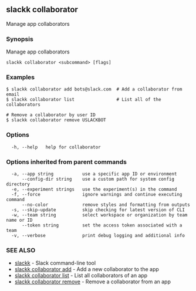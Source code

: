 ## slackk collaborator

Manage app collaborators

### Synopsis

Manage app collaborators

```
slackk collaborator <subcommand> [flags]
```

### Examples

```
$ slackk collaborator add bots@slack.com  # Add a collaborator from email
$ slackk collaborator list                # List all of the collaborators

# Remove a collaborator by user ID
$ slackk collaborator remove USLACKBOT
```

### Options

```
  -h, --help   help for collaborator
```

### Options inherited from parent commands

```
  -a, --app string           use a specific app ID or environment
      --config-dir string    use a custom path for system config directory
  -e, --experiment strings   use the experiment(s) in the command
  -f, --force                ignore warnings and continue executing command
      --no-color             remove styles and formatting from outputs
  -s, --skip-update          skip checking for latest version of CLI
  -w, --team string          select workspace or organization by team name or ID
      --token string         set the access token associated with a team
  -v, --verbose              print debug logging and additional info
```

### SEE ALSO

* [slackk](slackk.md)	 - Slack command-line tool
* [slackk collaborator add](slackk_collaborator_add.md)	 - Add a new collaborator to the app
* [slackk collaborator list](slackk_collaborator_list.md)	 - List all collaborators of an app
* [slackk collaborator remove](slackk_collaborator_remove.md)	 - Remove a collaborator from an app

